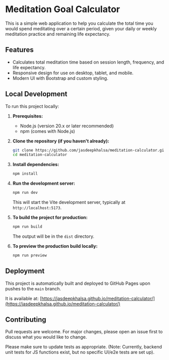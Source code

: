 # Meditation Goal Calculator

This is a simple web application to help you calculate the total time you would spend meditating over a certain period, given your daily or weekly meditation practice and remaining life expectancy.

## Features

*   Calculates total meditation time based on session length, frequency, and life expectancy.
*   Responsive design for use on desktop, tablet, and mobile.
*   Modern UI with Bootstrap and custom styling.

## Local Development

To run this project locally:

1.  **Prerequisites:**
    *   Node.js (version 20.x or later recommended)
    *   npm (comes with Node.js)

2.  **Clone the repository (if you haven't already):**
    ```bash
    git clone https://github.com/jasdeepkhalsa/meditation-calculator.git
    cd meditation-calculator
    ```

3.  **Install dependencies:**
    ```bash
    npm install
    ```

4.  **Run the development server:**
    ```bash
    npm run dev
    ```
    This will start the Vite development server, typically at `http://localhost:5173`.

5.  **To build the project for production:**
    ```bash
    npm run build
    ```
    The output will be in the `dist` directory.

6.  **To preview the production build locally:**
    ```bash
    npm run preview
    ```

## Deployment

This project is automatically built and deployed to GitHub Pages upon pushes to the `main` branch.

It is available at: [https://jasdeepkhalsa.github.io/meditation-calculator/](https://jasdeepkhalsa.github.io/meditation-calculator/)

## Contributing

Pull requests are welcome. For major changes, please open an issue first to discuss what you would like to change.

Please make sure to update tests as appropriate. (Note: Currently, backend unit tests for JS functions exist, but no specific UI/e2e tests are set up).
